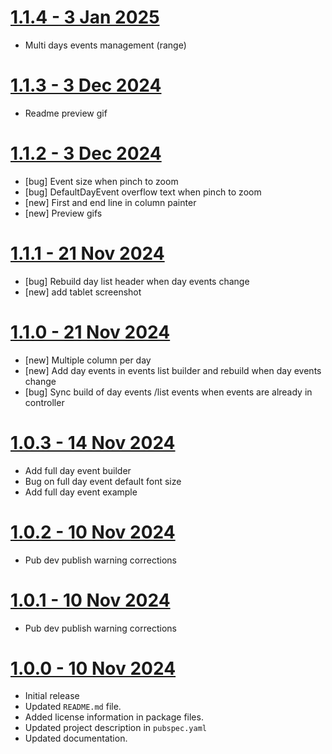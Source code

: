 # [1.1.4 - 3 Jan 2025](https://github.com/pickywawa/infinite_calendar_view/tree/1.1.4)

- Multi days events management (range)

# [1.1.3 - 3 Dec 2024](https://github.com/pickywawa/infinite_calendar_view/tree/1.1.3)

- Readme preview gif

# [1.1.2 - 3 Dec 2024](https://github.com/pickywawa/infinite_calendar_view/tree/1.1.2)

- [bug] Event size when pinch to zoom
- [bug] DefaultDayEvent overflow text when pinch to zoom
- [new] First and end line in column painter
- [new] Preview gifs

# [1.1.1 - 21 Nov 2024](https://github.com/pickywawa/infinite_calendar_view/tree/1.1.1)

- [bug] Rebuild day list header when day events change
- [new] add tablet screenshot

# [1.1.0 - 21 Nov 2024](https://github.com/pickywawa/infinite_calendar_view/tree/1.1.0)

- [new] Multiple column per day
- [new] Add day events in events list builder and rebuild when day events change
- [bug] Sync build of day events /list events when events are already in controller

# [1.0.3 - 14 Nov 2024](https://github.com/pickywawa/infinite_calendar_view/tree/1.0.3)

- Add full day event builder
- Bug on full day event default font size
- Add full day event example

# [1.0.2 - 10 Nov 2024](https://github.com/pickywawa/infinite_calendar_view/tree/1.0.2)

- Pub dev publish warning corrections

# [1.0.1 - 10 Nov 2024](https://github.com/pickywawa/infinite_calendar_view/tree/1.0.1)

- Pub dev publish warning corrections

# [1.0.0 - 10 Nov 2024](https://github.com/pickywawa/infinite_calendar_view/tree/1.0.0)

- Initial release
- Updated `README.md` file.
- Added license information in package files.
- Updated project description in `pubspec.yaml`
- Updated documentation.